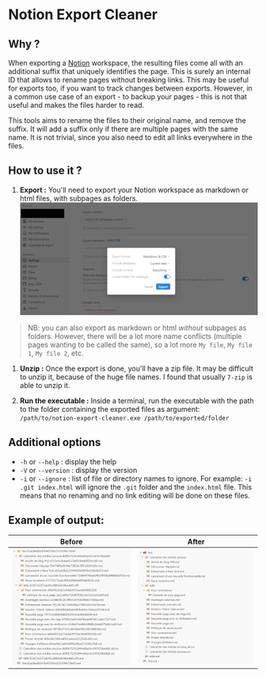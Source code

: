 # Notion Export Cleaner

## Why ?

When exporting a [Notion](https://www.notion.so/) workspace, the resulting files come all with an additional suffix that uniquely identifies the page.
This is surely an internal ID that allows to rename pages without breaking links.
This may be useful for exports too, if you want to track changes between exports.
However, in a common use case of an export - to backup your pages - this is not that useful and makes the files harder to read.

This tools aims to rename the files to their original name, and remove the suffix.
It will add a suffix only if there are multiple pages with the same name.
It is not trivial, since you also need to edit all links everywhere in the files.

## How to use it ?

1. **Export :**
   You'll need to export your Notion workspace as markdown or html files, with subpages as folders.
![export settings](./doc/export_settings.png)
> NB: you can also export as markdown or html _without_ subpages as folders. However, there will be a lot more name conflicts (multiple pages wanting to be called the same), so a lot more `My file`, `My file 1`, `My file 2`, etc.

1. **Unzip :**
   Once the export is done, you'll have a zip file. It may be difficult to unzip it, because of the huge file names. I found that usually `7-zip` is able to unzip it.

2. **Run the executable :**
   Inside a terminal, run the executable with the path to the folder containing the exported files as argument:
   `/path/to/notion-export-cleaner.exe /path/to/exported/folder`

## Additional options

- `-h` or `--help` : display the help
- `-V` or `--version` : display the version
- `-i` or `--ignore` : list of file or directory names to ignore. For example: `-i .git index.html` will ignore the `.git` folder and the `index.html` file. This means that no renaming and no link editing will be done on these files.

## Example of output:

| Before | After  |
| ------ | ------ |
| ![before](./doc/file_tree_before.png) | ![after](./doc/file_tree_after.png) |